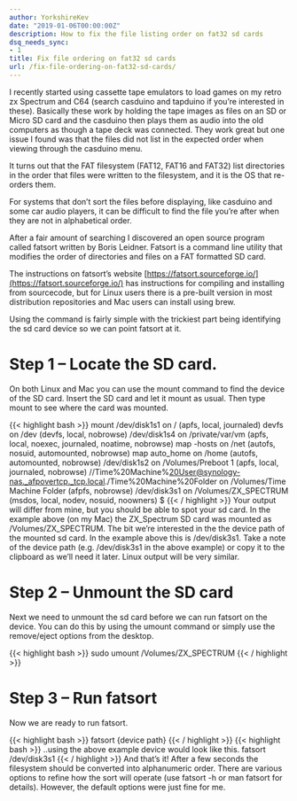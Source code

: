 ```yaml
---
author: YorkshireKev
date: "2019-01-06T00:00:00Z"
description: How to fix the file listing order on fat32 sd cards
dsq_needs_sync:
- 1
title: Fix file ordering on fat32 sd cards
url: /fix-file-ordering-on-fat32-sd-cards/
---
```

I recently started using cassette tape emulators to load games on my retro zx Spectrum and C64 (search casduino and tapduino if you’re interested in these). Basically these work by holding the tape images as files on an SD or Micro SD card and the casduino then plays them as audio into the old computers as though a tape deck was connected. They work great but one issue I found was that the files did not list in the expected order when viewing through the casduino menu.

It turns out that the FAT filesystem (FAT12, FAT16 and FAT32) list directories in the order that files were written to the filesystem, and it is the OS that re-orders them.

For systems that don’t sort the files before displaying, like casduino and some car audio players, it can be difficult to find the file you’re after when they are not in alphabetical order.

After a fair amount of searching I discovered an open source program called fatsort written by Boris Leidner. Fatsort is a command line utility that modifies the order of directories and files on a FAT formatted SD card.

The instructions on fatsort’s website [https://fatsort.sourceforge.io/](https://fatsort.sourceforge.io/) has instructions for compiling and installing from sourcecode, but for Linux users there is a pre-built version in most distribution repositories and Mac users can install using brew.

Using the command is fairly simple with the trickiest part being identifying the sd card device so we can point fatsort at it.

# Step 1 – Locate the SD card. #
On both Linux and Mac you can use the mount command to find the device of the SD card. Insert the SD card and let it mount as usual. Then type mount to see where the card was mounted.

{{< highlight bash >}}
mount
/dev/disk1s1 on / (apfs, local, journaled)
devfs on /dev (devfs, local, nobrowse)
/dev/disk1s4 on /private/var/vm (apfs, local, noexec, journaled, noatime, nobrowse)
map -hosts on /net (autofs, nosuid, automounted, nobrowse)
map auto_home on /home (autofs, automounted, nobrowse)
/dev/disk1s2 on /Volumes/Preboot 1 (apfs, local, journaled, nobrowse)
//Time%20Machine%20User@synology-nas._afpovertcp._tcp.local./Time%20Machine%20Folder on /Volumes/Time Machine Folder (afpfs, nobrowse)
/dev/disk3s1 on /Volumes/ZX_SPECTRUM (msdos, local, nodev, nosuid, noowners)
$
{{< / highlight >}}
Your output will differ from mine, but you should be able to spot your sd card. In the example above (on my Mac) the ZX_Spectrum SD card was mounted as /Volumes/ZX_SPECTRUM. The bit we’re interested in the the device path of the mounted sd card. In the example above this is /dev/disk3s1. Take a note of the device path (e.g. /dev/disk3s1 in the above example) or copy it to the clipboard as we’ll need it later. Linux output will be very similar.

# Step 2 – Unmount the SD card #
Next we need to unmount the sd card before we can run fatsort on the device. You can do this by using the umount command or simply use the remove/eject options from the desktop.

{{< highlight bash >}}
sudo umount /Volumes/ZX_SPECTRUM
{{< / highlight >}}

# Step 3 – Run fatsort #
Now we are ready to run fatsort.

{{< highlight bash >}}
fatsort {device path}
{{< / highlight >}}
{{< highlight bash >}}
..using the above example device would look like this.
fatsort /dev/disk3s1
{{< / highlight >}}
And that’s it! After a few seconds the filesystem should be converted into alphanumeric order. There are various options to refine how the sort will operate (use fatsort -h or man fatsort for details). However, the default options were just fine for me.